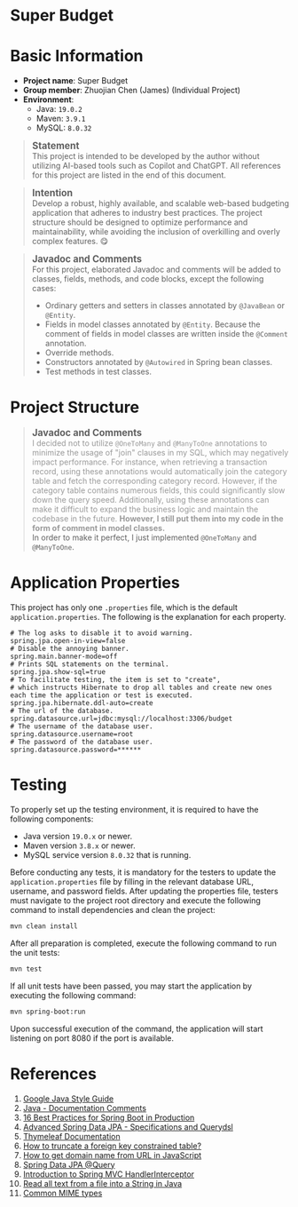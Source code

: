 # Super Budget

# Basic Information

* **Project name**: Super Budget
* **Group member**: Zhuojian Chen (James) (Individual Project)
* **Environment**:
    * Java: `19.0.2`
    * Maven: `3.9.1`
    * MySQL: `8.0.32`

> <span style="font-size: 1.2em; font-weight: bold;">Statement</span> \
> This project is intended to be developed by the author without utilizing AI-based tools such as Copilot and ChatGPT.
> All references for this project are listed in the end of this document.

> <span style="font-size: 1.2em; font-weight: bold;">Intention</span> \
> Develop a robust, highly available, and scalable web-based budgeting application that adheres to industry best
> practices. The project structure should be designed to optimize performance and maintainability, while avoiding the
> inclusion of overkilling and overly complex features. 😋

> <span style="font-size: 1.2em; font-weight: bold;">Javadoc and Comments</span> \
> For this project, elaborated Javadoc and comments will be added to classes, fields, methods, and code blocks,
> except the following cases:
> * Ordinary getters and setters in classes annotated by `@JavaBean` or `@Entity`.
> * Fields in model classes annotated by `@Entity`. Because the comment of fields in model classes are written inside
    the `@Comment` annotation.
> * Override methods.
> * Constructors annotated by `@Autowired` in Spring bean classes.
> * Test methods in test classes.

# Project Structure

> <span style="font-size: 1.2em; font-weight: bold;">Javadoc and Comments</span> \
> <span style="color: #999;"> I decided not to utilize `@OneToMany` and `@ManyToOne` annotations to minimize the usage
> of "join" clauses in my SQL,
> which may negatively impact performance. For instance, when retrieving a transaction record, using these annotations
> would automatically join the category table and fetch the corresponding category record. However, if the category
> table contains numerous fields, this could significantly slow down the query speed. Additionally, using these
> annotations can make it difficult to expand the business logic and maintain the codebase in the future. **However, I
> still put them into my code in the form of comment in model classes.** </span> \
> In order to make it perfect, I just implemented `@OneToMany` and `@ManyToOne`.

# Application Properties

This project has only one `.properties` file, which is the default `application.properties`. The following is the
explanation for each property.

~~~properties
# The log asks to disable it to avoid warning.
spring.jpa.open-in-view=false
# Disable the annoying banner.
spring.main.banner-mode=off
# Prints SQL statements on the terminal.
spring.jpa.show-sql=true
# To facilitate testing, the item is set to "create",
# which instructs Hibernate to drop all tables and create new ones each time the application or test is executed.
spring.jpa.hibernate.ddl-auto=create
# The url of the database.
spring.datasource.url=jdbc:mysql://localhost:3306/budget
# The username of the database user.
spring.datasource.username=root
# The password of the database user.
spring.datasource.password=******
~~~

# Testing

To properly set up the testing environment, it is required to have the following components:

* Java version `19.0.x` or newer.
* Maven version `3.8.x` or newer.
* MySQL service version `8.0.32` that is running.

Before conducting any tests, it is mandatory for the testers to update the `application.properties` file by filling in
the relevant database URL, username, and password fields. After updating the properties file, testers must navigate to
the project root directory and execute the following command to install dependencies and clean the project:

~~~bash
mvn clean install
~~~

After all preparation is completed, execute the following command to run the unit tests:

~~~bash
mvn test
~~~

If all unit tests have been passed, you may start the application by executing the following command:

~~~bash
mvn spring-boot:run
~~~

Upon successful execution of the command, the application will start listening on port 8080 if the port is available.

# References

1. [Google Java Style Guide](https://google.github.io/styleguide/javaguide.html)
2. [Java - Documentation Comments](https://www.tutorialspoint.com/java/java_documentation.htm)
3. [16 Best Practices for Spring Boot in Production](https://www.springcloud.io/post/2022-08/springboot-best-practices)
4. [Advanced Spring Data JPA - Specifications and Querydsl](https://spring.io/blog/2011/04/26/advanced-spring-data-jpa-specifications-and-querydsl)
5. [Thymeleaf Documentation](https://www.thymeleaf.org/documentation.html)
6. [How to truncate a foreign key constrained table?](https://stackoverflow.com/questions/5452760/how-to-truncate-a-foreign-key-constrained-table)
7. [How to get domain name from URL in JavaScript](https://www.javatpoint.com/how-to-get-domain-name-from-url-in-javascript#:~:text=The%20most%20straightforward%20way%20to,location.)
8. [Spring Data JPA @Query](https://www.baeldung.com/spring-data-jpa-query)
9. [Introduction to Spring MVC HandlerInterceptor](https://www.baeldung.com/spring-mvc-handlerinterceptor)
10. [Read all text from a file into a String in Java](https://www.techiedelight.com/read-all-text-from-file-into-string-java/#:~:text=To%20read%20all%20the%20bytes,with%20a%20charset%20for%20decoding)
11. [Common MIME types](https://developer.mozilla.org/en-US/docs/Web/HTTP/Basics_of_HTTP/MIME_types/Common_types)